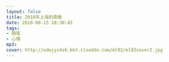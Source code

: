 ```yaml
---
layout: false
title: 2018年上海的夜晚
date: 2018-08-15 18:38:45
tags: 
- 随笔
- 心情
mp3: 
cover: http://odwjyz4z6.bkt.clouddn.com/ml02/ml02cover2.jpg
---
```



